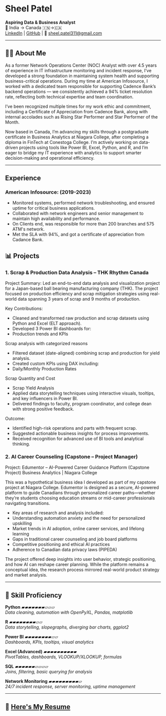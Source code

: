 
# Sheel Patel

**Aspiring Data & Business Analyst**  
📍 India → Canada 🇮🇳→🇨🇦  
[LinkedIn](https://www.linkedin.com/in/sheelp311) | [GitHub](https://github.com/sheel311) | 📧 sheel.patel311@gmail.com

---

## 👨‍💻 About Me  
As a former Network Operations Center (NOC) Analyst with over 4.5 years of experience in IT infrastructure monitoring and incident response, I’ve developed a strong foundation in maintaining system health and supporting business-critical operations. During my time at American Infosource, I worked with a dedicated team responsible for supporting Cadence Bank’s backend operations — we consistently achieved a 94% ticket resolution rate, reflecting both technical expertise and team coordination.

I’ve been recognized multiple times for my work ethic and commitment, including a Certificate of Appreciation from Cadence Bank, along with internal accolades such as Rising Star Performer and Star Performer of the Month.

Now based in Canada, I’m advancing my skills through a postgraduate certificate in Business Analytics at Niagara College, after completing a diploma in FinTech at Conestoga College. I’m actively working on data-driven projects using tools like Power BI, Excel, Python, and R, and I’m eager to bridge my IT experience with analytics to support smarter decision-making and operational efficiency.

---

## Experience 

### American Infosource: (2019-2023)
-  Monitored systems, performed network troubleshooting, and ensured uptime for critical business applications.
-  Collaborated with network engineers and senior management to maintain high availability and performance.
-  On Clients end, was responsible for more than 200 branches and 575 ATM's network.
-  Met the SLA with 94%, and got a certificate of appreciation from Cadance Bank. 

## 📊 Projects  
### 1. Scrap & Production Data Analysis – THK Rhythm Canada
Project Summary:
Led an end-to-end data analysis and visualization project for a Japan-based ball bearing manufacturing company (THK). The project focused on production efficiency and scrap mitigation strategies using real-world data spanning 3 years of scrap and 9 months of production.

Key Contributions:

- Cleaned and transformed raw production and scrap datasets using Python and Excel (ELT approach).
-  Developed 3 Power BI dashboards for:
-  Production trends and KPIs

Scrap analysis with categorized reasons

- Filtered dataset (date-aligned) combining scrap and production for yield analysis.
- Created custom KPIs using DAX including:
- Daily/Monthly Production Rates

Scrap Quantity and Cost
- Scrap Yield Analysis
- Applied data storytelling techniques using interactive visuals, tooltips, and key influencers in Power BI.
- Delivered findings to faculty, program coordinator, and college dean with strong positive feedback.

Outcome:

- Identified high-risk operations and parts with frequent scrap.
- Suggested actionable business insights for process improvements.
- Received recognition for advanced use of BI tools and analytical thinking.



### 2. AI Career Counseling (Capstone – Project Manager)  
Project: Edumentor – AI-Powered Career Guidance Platform (Capstone Project)
Business Analytics | Niagara College

This was a hypothetical business idea I developed as part of my capstone project at Niagara College. Edumentor is designed as a secure, AI-powered platform to guide Canadians through personalized career paths—whether they’re students choosing education streams or mid-career professionals navigating transitions.

- Key areas of research and analysis included:
- Understanding automation anxiety and the need for personalized upskilling
- Market trends in AI adoption, online career services, and lifelong learning
- Gaps in traditional career counseling and job board platforms
- Competitive positioning and ethical AI practices
- Adherence to Canadian data privacy laws (PIPEDA)

The project offered deep insights into user behavior, strategic positioning, and how AI can reshape career planning. While the platform remains a conceptual idea, the research process mirrored real-world product strategy and market analysis.

---

## 🧠 Skill Proficiency

**Python** ▰▰▰▰▰▰▰▱▱▱  
*Data cleaning, automation with OpenPyXL, Pandas, matplotlib*

**R** ▰▰▰▰▰▰▰▰▱▱  
*Data storytelling, slopegraphs, diverging bar charts, ggplot2*

**Power BI** ▰▰▰▰▰▰▰▰▱▱  
*Dashboards, KPIs, tooltips, visual analytics*

**Excel (Advanced)** ▰▰▰▰▰▰▰▰▰▰  
*PivotTables, dashboards, VLOOKUP/XLOOKUP, formulas*

**SQL** ▰▰▰▰▰▰▱▱▱▱  
*Joins, filtering, basic querying for analysis*

**Network Monitoring** ▰▰▰▰▰▰▰▰▰▱  
*24/7 incident response, server monitoring, uptime management* 

---

## 📄 [Here's My Resume](Sheel_Patel_Resume.pdf)
